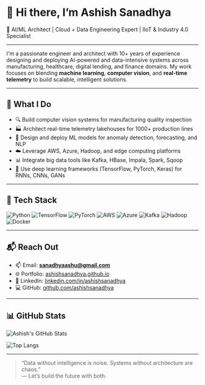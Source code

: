 # 👋 Hi there, I’m Ashish Sanadhya

🚀 AI/ML Architect | Cloud + Data Engineering Expert | IIoT & Industry 4.0 Specialist

---

I'm a passionate engineer and architect with 10+ years of experience designing and deploying AI-powered and data-intensive systems across manufacturing, healthcare, digital lending, and finance domains. My work focuses on blending **machine learning**, **computer vision**, and **real-time telemetry** to build scalable, intelligent solutions.

---

## 🧠 What I Do

- 🔍 Build computer vision systems for manufacturing quality inspection  
- 🏭 Architect real-time telemetry lakehouses for 1000+ production lines  
- 🧪 Design and deploy ML models for anomaly detection, forecasting, and NLP  
- ☁️ Leverage AWS, Azure, Hadoop, and edge computing platforms  
- 📊 Integrate big data tools like Kafka, HBase, Impala, Spark, Sqoop  
- 🤖 Use deep learning frameworks (TensorFlow, PyTorch, Keras) for RNNs, CNNs, GANs

---

## 🔧 Tech Stack

![Python](https://img.shields.io/badge/-Python-3776AB?style=flat-square&logo=python&logoColor=white)
![TensorFlow](https://img.shields.io/badge/-TensorFlow-FF6F00?style=flat-square&logo=tensorflow&logoColor=white)
![PyTorch](https://img.shields.io/badge/-PyTorch-EE4C2C?style=flat-square&logo=pytorch&logoColor=white)
![AWS](https://img.shields.io/badge/-AWS-232F3E?style=flat-square&logo=amazon-aws&logoColor=white)
![Azure](https://img.shields.io/badge/-Azure-0078D4?style=flat-square&logo=microsoft-azure&logoColor=white)
![Kafka](https://img.shields.io/badge/-Kafka-231F20?style=flat-square&logo=apache-kafka&logoColor=white)
![Hadoop](https://img.shields.io/badge/-Hadoop-66CCFF?style=flat-square&logo=apache-hadoop&logoColor=white)
![Docker](https://img.shields.io/badge/-Docker-2496ED?style=flat-square&logo=docker&logoColor=white)

---

## 📬 Reach Out

- 📫 Email: **sanadhyaashu@gmail.com**  
- 🌐 Portfolio: [ashishsanadhya.github.io](https://aashu3739.github.io/portfolio)  
- 🔗 LinkedIn: [linkedin.com/in/ashishsanadhya](https://www.linkedin.com/in/ashishsanadhya)  
- 💻 GitHub: [github.com/ashishsanadhya](https://github.com/aashu3739)

---

## 📊 GitHub Stats

![Ashish's GitHub Stats](https://github-readme-stats.vercel.app/api?username=ashishsanadhya&show_icons=true&theme=github_dark&hide_border=true)

![Top Langs](https://github-readme-stats.vercel.app/api/top-langs/?username=ashishsanadhya&layout=compact&theme=github_dark&hide_border=true)

---

> “Data without intelligence is noise. Systems without architecture are chaos.”  
> — Let’s build the future with both.
